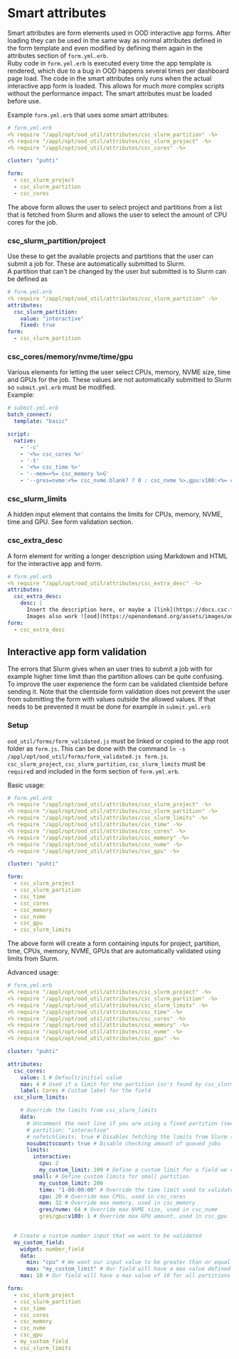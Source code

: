 # Smart attributes

Smart attributes are form elements used in OOD interactive app forms. After loading they can be used in the same way as normal attributes defined in the form template and even modified by defining them again in the attributes section of `form.yml.erb`.  
Ruby code in `form.yml.erb` is executed every time the app template is rendered, which due to a bug in OOD happens several times per dashboard page load. The code in the smart attributes only runs when the actual interactive app form is loaded. This allows for much more complex scripts without the performance impact. The smart attributes must be loaded before use.  
  
Example `form.yml.erb` that uses some smart attributes:
```yml
# form.yml.erb
<% require "/appl/opt/ood_util/attributes/csc_slurm_partition" -%>
<% require "/appl/opt/ood_util/attributes/csc_slurm_project" -%>
<% require "/appl/opt/ood_util/attributes/csc_cores" -%>

cluster: "puhti"

form:
  - csc_slurm_project
  - csc_slurm_partition
  - csc_cores
```
The above form allows the user to select project and partitions from a list that is fetched from Slurm and allows the user to select the amount of CPU cores for the job.

### csc_slurm_partition/project
Use these to get the available projects and partitions that the user can submit a job for. These are automatically submitted to Slurm.  
A partition that can't be changed by the user but submitted is to Slurm can be defined as
```yml
# form.yml.erb
<% require "/appl/opt/ood_util/attributes/csc_slurm_partition" -%>
attributes:
  csc_slurm_partition:
    value: "interactive"
    fixed: true
form:
  - csc_slurm_partition
```

### csc_cores/memory/nvme/time/gpu
Various elements for letting the user select CPUs, memory, NVME size, time and GPUs for the job. These values are not automatically submitted to Slurm so `submit.yml.erb` must be modified.  
Example:
```yml
# submit.yml.erb
batch_connect:
  template: "basic"

script:
  native:
    - '-c'
    - '<%= csc_cores %>'
    - '-t'
    - '<%= csc_time %>'
    - '--mem=<%= csc_memory %>G'
    - '--gres=nvme:<%= csc_nvme.blank? ? 0 : csc_nvme %>,gpu:v100:<%= csc_gpu.blank? ? 0 : csc_gpu %>'
```


### csc_slurm_limits
A hidden input element that contains the limits for CPUs, memory, NVME, time and GPU. See form validation section.

### csc_extra_desc
A form element for writing a longer description using Markdown and HTML for the interactive app and form.  
```yml
# form.yml.erb
<% require "/appl/opt/ood_util/attributes/csc_extra_desc" -%>
attributes:
  csc_extra_desc:
    desc: |
      Insert the description here, or maybe a [link](https://docs.csc.fi)
      Images also work ![ood](https://openondemand.org/assets/images/ood_logo_stack_rgb.svg)
form:
  - csc_extra_desc
```

## Interactive app form validation
The errors that Slurm gives when an user tries to submit a job with for example higher time limit than the partition allows can be quite confusing. To improve the user experience the form can be validated clientside before sending it. Note that the clientside form validation does not prevent the user from submitting the form with values outside the allowed values. If that needs to be prevented it must be done for example in `submit.yml.erb`

### Setup
`ood_util/forms/form_validated.js` must be linked or copied to the app root folder as `form.js`. This can be done with the command `ln -s /appl/opt/ood_util/forms/form_validated.js form.js`.  
`csc_slurm_project`, `csc_slurm_partition`, `csc_slurm_limits` must be `require`d and included in the form section of `form.yml.erb`.

Basic usage:
```yml
# form.yml.erb
<% require "/appl/opt/ood_util/attributes/csc_slurm_project" -%>
<% require "/appl/opt/ood_util/attributes/csc_slurm_partition" -%>
<% require "/appl/opt/ood_util/attributes/csc_slurm_limits" -%>
<% require "/appl/opt/ood_util/attributes/csc_time" -%>
<% require "/appl/opt/ood_util/attributes/csc_cores" -%>
<% require "/appl/opt/ood_util/attributes/csc_memory" -%>
<% require "/appl/opt/ood_util/attributes/csc_nvme" -%>
<% require "/appl/opt/ood_util/attributes/csc_gpu" -%>

cluster: "puhti"

form:
  - csc_slurm_project
  - csc_slurm_partition
  - csc_time
  - csc_cores
  - csc_memory
  - csc_nvme
  - csc_gpu
  - csc_slurm_limits
```
The above form will create a form containing inputs for project, partition, time, CPUs, memory, NVME, GPUs that are automatically validated using limits from Slurm.  

Advanced usage:
```yml
# form.yml.erb
<% require "/appl/opt/ood_util/attributes/csc_slurm_project" -%>
<% require "/appl/opt/ood_util/attributes/csc_slurm_partition" -%>
<% require "/appl/opt/ood_util/attributes/csc_slurm_limits" -%>
<% require "/appl/opt/ood_util/attributes/csc_time" -%>
<% require "/appl/opt/ood_util/attributes/csc_cores" -%>
<% require "/appl/opt/ood_util/attributes/csc_memory" -%>
<% require "/appl/opt/ood_util/attributes/csc_nvme" -%>
<% require "/appl/opt/ood_util/attributes/csc_gpu" -%>

cluster: "puhti"

attributes:
  csc_cores:
    value: 1 # Default/initial value
    max: 4 # Used if a limit for the partition isn't found by csc_slurm_limits
    label: Cores # Custom label for the field
  csc_slurm_limits:

    # Override the limits from csc_slurm_limits
    data:
      # Uncomment the next line if you are using a fixed partition (see csc_slurm_partition usage)
      # partition: "interactive"
      # nofetchlimits: true # Disables fetching the limits from Slurm (uncomment to define all limits ourselves)
      nosubmitscount: true # Disable checking amount of queued jobs
      limits:
        interactive:
          cpu: 2
          my_custom_limit: 100 # Define a custom limit for a field we create
        small: # Define custom limits for small partition
          my_custom_limit: 200
          time: "1-00:00:00" # Override the time limit used to validate csc_time
          cpu: 20 # Override max CPUs, used in csc_cores
          mem: 32 # Override max memory, used in csc_memory
          gres/nvme: 64 # Override max NVME size, used in csc_nvme
          gres/gpu:v100: 1 # Override max GPU amount, used in csc_gpu
  

  # Create a custom number input that we want to be validated
  my_custom_field:
    widget: number_field
    data:
      min: "cpu" # We want our input value to be greater than or equal to the number of CPU cores
      max: "my_custom_limit" # Our field will have a max value defined by my_custom_limit per partition
    max: 10 # Our field will have a max value of 10 for all partitions except small and interactive (which have limits defined above)

form:
  - csc_slurm_project
  - csc_slurm_partition
  - csc_time
  - csc_cores
  - csc_memory
  - csc_nvme
  - csc_gpu
  - my_custom_field
  - csc_slurm_limits
```
